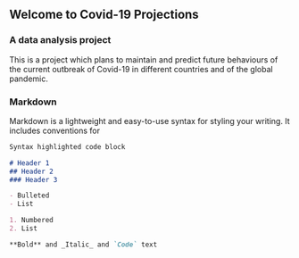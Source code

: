 ## Welcome to Covid-19 Projections
### A data analysis project

This is a project which plans to maintain and predict future behaviours of the current outbreak of Covid-19 in different countries and of the global pandemic.

### Markdown

Markdown is a lightweight and easy-to-use syntax for styling your writing. It includes conventions for

```markdown
Syntax highlighted code block

# Header 1
## Header 2
### Header 3

- Bulleted
- List

1. Numbered
2. List

**Bold** and _Italic_ and `Code` text
